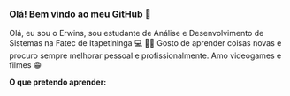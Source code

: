 ### Olá! Bem vindo ao meu GitHub 👋
Olá, eu sou o Erwins, sou estudante de Análise e Desenvolvimento de Sistemas na Fatec de Itapetininga 💻 👨‍🎓
Gosto de aprender coisas novas e procuro sempre melhorar pessoal e profissionalmente. Amo videogames e filmes 😁

**O que pretendo aprender:**
<link rel="stylesheet" href="https://cdn.jsdelivr.net/gh/devicons/devicon@v2.12.0/devicon.min.css">


